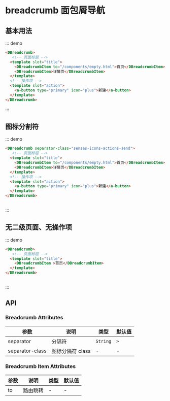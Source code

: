 # breadcrumb 面包屑导航

## 基本用法

::: demo

```html
<DBreadcrumb>
   <!-- 页面标题 --> 
  <template slot="title">
    <DBreadcrumbItem to="/components/empty.html">首页</DBreadcrumbItem>
    <DBreadcrumbItem>详情页</DBreadcrumbItem>
  </template>
  <!-- 操作项 --> 
  <template slot="action">
    <a-button type="primary" icon="plus">新建</a-button>
  </template>
</DBreadcrumb>
```

:::


## 图标分割符

::: demo

```html
<DBreadcrumb separator-class="senses-icons-actions-send">
   <!-- 页面标题 --> 
  <template slot="title">
    <DBreadcrumbItem to="/components/empty.html">首页</DBreadcrumbItem>
    <DBreadcrumbItem>详情页</DBreadcrumbItem>
  </template>
  <!-- 操作项 --> 
  <template slot="action">
    <a-button type="primary" icon="plus">新建</a-button>
  </template>
</DBreadcrumb>
  
```

:::
## 无二级页面、无操作项

::: demo

```html
<DBreadcrumb>
   <!-- 页面标题 --> 
  <template slot="title">
    <DBreadcrumbItem >首页</DBreadcrumbItem>
  </template>
</DBreadcrumb>
  
```
:::

## API

### Breadcrumb Attributes

| 参数        | 说明           | 类型     | 默认值     |
| ----------- | -------------- | -------- | ---------- |
| separator        | 分隔符	     | `String` | `>` |
| separator-class | 图标分隔符 class | - | -          |

### Breadcrumb Item Attributes


| 参数        | 说明           | 类型     | 默认值     |
| ----------- | -------------- | -------- | ---------- |
| to        | 路由跳转	     | - | - |